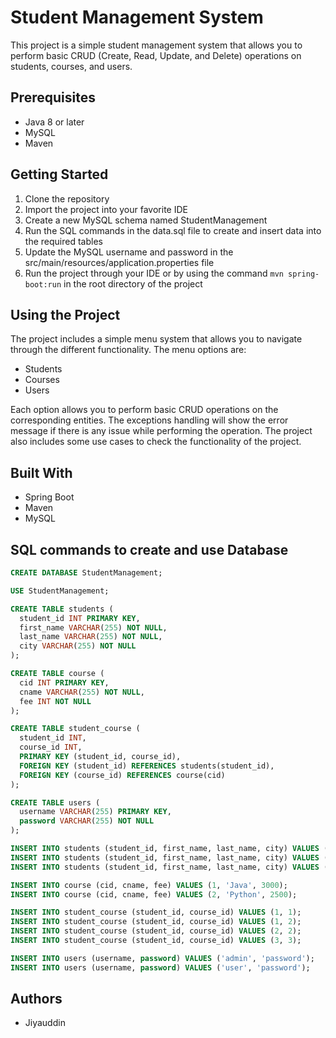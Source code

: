 # Student Management System
This project is a simple student management system that allows you to perform basic CRUD (Create, Read, Update, and Delete) operations on students, courses, and users.

## Prerequisites
- Java 8 or later
- MySQL
- Maven

## Getting Started
1. Clone the repository
2. Import the project into your favorite IDE
3. Create a new MySQL schema named StudentManagement
4. Run the SQL commands in the data.sql file to create and insert data into the required tables
5. Update the MySQL username and password in the src/main/resources/application.properties file
6. Run the project through your IDE or by using the command `mvn spring-boot:run` in the root directory of the project

## Using the Project
The project includes a simple menu system that allows you to navigate through the different functionality. The menu options are:
- Students
- Courses
- Users

Each option allows you to perform basic CRUD operations on the corresponding entities. The exceptions handling will show the error message if there is any issue while performing the operation. The project also includes some use cases to check the functionality of the project.

## Built With
- Spring Boot
- Maven
- MySQL

## SQL commands to create and use Database

```sql
CREATE DATABASE StudentManagement;

USE StudentManagement;

CREATE TABLE students (
  student_id INT PRIMARY KEY,
  first_name VARCHAR(255) NOT NULL,
  last_name VARCHAR(255) NOT NULL,
  city VARCHAR(255) NOT NULL
);

CREATE TABLE course (
  cid INT PRIMARY KEY,
  cname VARCHAR(255) NOT NULL,
  fee INT NOT NULL
);

CREATE TABLE student_course (
  student_id INT,
  course_id INT,
  PRIMARY KEY (student_id, course_id),
  FOREIGN KEY (student_id) REFERENCES students(student_id),
  FOREIGN KEY (course_id) REFERENCES course(cid)
);

CREATE TABLE users (
  username VARCHAR(255) PRIMARY KEY,
  password VARCHAR(255) NOT NULL
);

INSERT INTO students (student_id, first_name, last_name, city) VALUES (1, 'John', 'Doe', 'New York');
INSERT INTO students (student_id, first_name, last_name, city) VALUES (2, 'Jane', 'Doe', 'Chicago');
INSERT INTO students (student_id, first_name, last_name, city) VALUES (3, 'Bob', 'Smith', 'Los Angeles');

INSERT INTO course (cid, cname, fee) VALUES (1, 'Java', 3000);
INSERT INTO course (cid, cname, fee) VALUES (2, 'Python', 2500);

INSERT INTO student_course (student_id, course_id) VALUES (1, 1);
INSERT INTO student_course (student_id, course_id) VALUES (1, 2);
INSERT INTO student_course (student_id, course_id) VALUES (2, 2);
INSERT INTO student_course (student_id, course_id) VALUES (3, 3);

INSERT INTO users (username, password) VALUES ('admin', 'password');
INSERT INTO users (username, password) VALUES ('user', 'password');


```

## Authors
- Jiyauddin 


